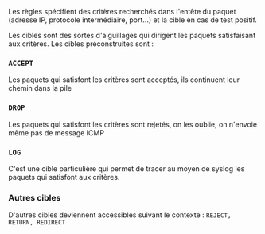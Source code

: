 Les règles spécifient des critères recherchés dans l'entête du paquet (adresse IP, protocole intermédiaire, port...) et la cible en cas de test positif.

Les cibles sont des sortes d'aiguillages qui dirigent les paquets satisfaisant aux critères. Les cibles préconstruites sont : 

### `ACCEPT`

Les paquets qui satisfont les critères sont acceptés, ils continuent leur chemin dans la pile

### `DROP`

Les paquets qui satisfont les critères sont rejetés, on les oublie, on n'envoie même pas de message ICMP

### `LOG`

C'est une cible particulière qui permet de tracer au moyen de syslog les paquets qui satisfont aux critères.

### Autres cibles

D'autres cibles deviennent accessibles suivant le contexte : `REJECT, RETURN, REDIRECT`